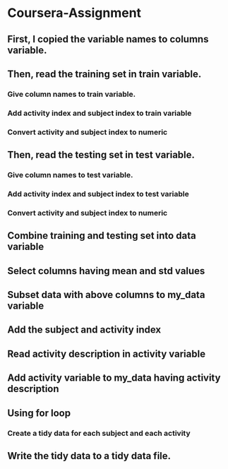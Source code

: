 # Coursera-Assignment
## First, I copied the variable names to columns variable.
## Then, read the training set in train variable.
### Give column names to train variable.
### Add activity index and subject index to train variable
### Convert activity and subject index to numeric
## Then, read the testing set in test variable.
### Give column names to test variable.
### Add activity index and subject index to test variable
### Convert activity and subject index to numeric
## Combine training and testing set into data variable
## Select columns having mean and std values
## Subset data with above columns to my_data variable
## Add the subject and activity index
## Read activity description in activity variable
## Add activity variable to my_data having activity description
## Using for loop
### Create a tidy data for each subject and each activity
## Write the tidy data to a tidy data file.
